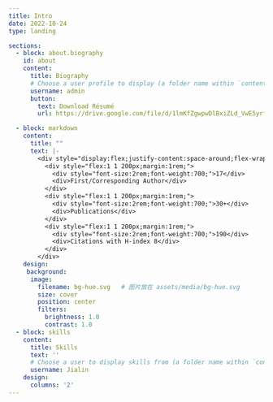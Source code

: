 ```yaml
---
title: Intro
date: 2022-10-24
type: landing

sections:
  - block: about.biography
    id: about
    content:
      title: Biography
      # Choose a user profile to display (a folder name within `content/authors/`)
      username: admin
      button:
        text: Download Résumé
        url: https://drive.google.com/file/d/1lmKfZgwpwDlBxiZLd_VwE5yrfjTJDpuT/view?usp=sharing

  - block: markdown
    content:
      title: ""
      text: |-
        <div style="display:flex;justify-content:space-around;flex-wrap:wrap;background-color:#f8f9fa;padding:2rem 1rem;border-radius:0.75rem;text-align:center;">
          <div style="flex:1 1 200px;margin:1rem;">
            <div style="font-size:2rem;font-weight:700;">17</div>
            <div>First/Corresponding Author</div>
          </div>
          <div style="flex:1 1 200px;margin:1rem;">
            <div style="font-size:2rem;font-weight:700;">30+</div>
            <div>Publications</div>
          </div>
          <div style="flex:1 1 200px;margin:1rem;">
            <div style="font-size:2rem;font-weight:700;">190</div>
            <div>Citations with H-index 8</div>
          </div>
        </div>
    design:
     background:
      image:
        filename: bg-hue.svg   # 图片放在 assets/media/bg-hue.svg
        size: cover
        position: center
        filters:
          brightness: 1.0
          contrast: 1.0
  - block: skills
    content:
      title: Skills
      text: ''
      # Choose a user to display skills from (a folder name within `content/authors/`)
      username: Jialin
    design:
      columns: '2'
---
```



